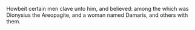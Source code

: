 Howbeit certain men clave unto him, and believed: among the which was Dionysius the Areopagite, and a woman named Damaris, and others with them.
